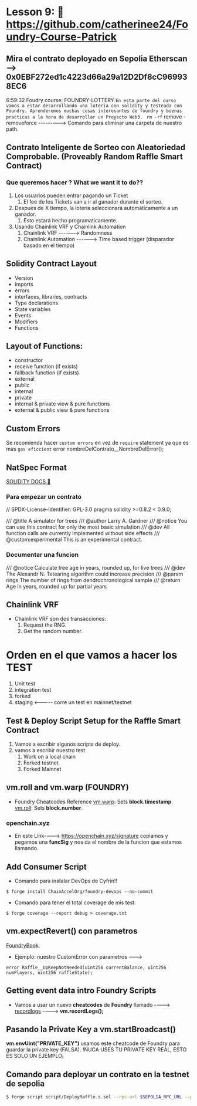 # Lesson 9: 🤩 https://github.com/catherinee24/Foundry-Course-Patrick
## Mira el contrato deployado en Sepolia Etherscan --> 0x0EBF272ed1c4223d66a29a12D2Df8cC969938EC6 
6:59:32
Foudry course: FOUNDRY-LOTTERY
`En esta parte del curso vamos a estar desarrollando una loteria con solidity y testeada con Foundry. Aprenderemos muchas cosas interesantes de foundry y buenas practicas a la hora de desarrollar un Proyecto Web3. `
`rm -rf` remove -removeforce ---------> Comando para eliminar una carpeta de nuestro path.

## Contrato Inteligente de Sorteo con Aleatoriedad Comprobable. (Proveably Random Raffle Smart Contract)

### Que queremos hacer ? What we want it to do??

1. Los usuarios pueden entrar pagando un Ticket
   1. El fee de los Tickets van a ir al ganador durante el sorteo.
2. Despues de X tiempo, la lotería seleccionará automáticamente a un ganador.
   1. Esto estará hecho programaticamente.
3. Usando Chainlink VRF y Chainlink Automation
   1. Chainlink VRF ------> Randomness
   2. Chainlink Automation ------> Time based trigger (disparador basado en el tiempo)

## Solidity Contract Layout

- Version
- imports
- errors
- interfaces, libraries, contracts
- Type declarations
- State variables
- Events
- Modifiers
- Functions

## Layout of Functions:

- constructor
- receive function (if exists)
- fallback function (if exists)
- external
- public
- internal
- private
- internal & private view & pure functions
- external & public view & pure functions

## Custom Errors

Se recomienda hacer `custom errors` en vez de `require` statement ya que es mas `gas eficcient`
error nombreDelContrato\_\_NombreDelError();

## NatSpec Format

[SOLIDITY DOCS 🫡](https://docs.soliditylang.org/en/v0.8.21/natspec-format.html)

### Para empezar un contrato

// SPDX-License-Identifier: GPL-3.0
pragma solidity >=0.8.2 < 0.9.0;

/// @title A simulator for trees
/// @author Larry A. Gardner
/// @notice You can use this contract for only the most basic simulation
/// @dev All function calls are currently implemented without side effects
/// @custom:experimental This is an experimental contract.

### Documentar una funcion

/// @notice Calculate tree age in years, rounded up, for live trees
/// @dev The Alexandr N. Tetearing algorithm could increase precision
/// @param rings The number of rings from dendrochronological sample
/// @return Age in years, rounded up for partial years

## Chainlink VRF

- Chainlink VRF son dos transacciones:
  1. Request the RNG.
  2. Get the random number.

# Orden en el que vamos a hacer los TEST

1. Unit test
2. integration test
3. forked
4. staging <----- corre un test en mainnet/testnet

## Test & Deploy Script Setup for the Raffle Smart Contract

1. Vamos a escribir algunos scripts de deploy.
2. vamos a escribir nuestro test
   1. Work on a local chain
   2. Forked testnet
   3. Forked Mainnet

## vm.roll and vm.warp (FOUNDRY)

- Foundry Cheatcodes Reference
  [vm.warp](https://book.getfoundry.sh/cheatcodes/warp?highlight=vm.warp#examples): Sets **block.timestamp**.
  [vm.roll](https://book.getfoundry.sh/cheatcodes/roll?highlight=vm.roll#examples): Sets **block.number**.

### openchain.xyz

- En este Link----> https://openchain.xyz/signature copiamos y pegamos una **funcSig** y nos da el nombre de la funcion que estamos llamando.

## Add Consumer Script

- Comando para instalar DevOps de Cyfrin!!

```shell
$ forge install ChainAccelOrg/foundry-devops --no-commit
```

- Comando para tener el total coverage de mis test.

```shell
$ forge coverage --report debug > coverage.txt
```

## vm.expectRevert() con parametros

[FoundryBook](https://book.getfoundry.sh/cheatcodes/expect-revert?highlight=expectRevert#examples).

- Ejemplo: nuestro CustomError con parametros --->

```solidity
error Raffle__UpKeepNotNeeded(uint256 currentBalance, uint256 numPlayers, uint256 raffleState);
```

## Getting event data intro Foundry Scripts

- Vamos a usar un nuevo **cheatcodes** de **Foundry** llamado ----> [recordlogs](https://book.getfoundry.sh/cheatcodes/record-logs?highlight=recordLogs#recordlogs) ----> **vm.recordLogs();**

## Pasando la Private Key a vm.startBroadcast()

**vm.envUint("PRIVATE_KEY")** usamos este cheatcode de Foundry para guardar la private key (FALSA).
!NUCA USES TU PRIVATE KEY REAL, ESTO ES SOLO UN EJEMPLO¡

## Comando para deployar un contrato en la testnet de sepolia
```bash	
$ forge script script/DeployRaffle.s.sol --rpc-url $SEPOLIA_RPC_URL --private-key $PRIVATE_KEY --broadcast --verify --etherscan-api-key $ETHERSCAN_API_KEY
```
